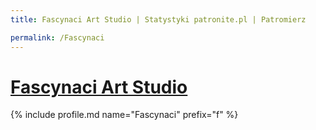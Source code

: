 ```yaml
---
title: Fascynaci Art Studio | Statystyki patronite.pl | Patromierz

permalink: /Fascynaci
---
```


# [Fascynaci Art Studio](https://patronite.pl/Fascynaci)

{% include profile.md name="Fascynaci" prefix="f" %}
